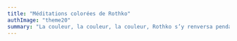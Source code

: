 ```yaml
---
title: "Méditations colorées de Rothko"
authImage: "theme20"
summary: "La couleur, la couleur, la couleur, Rothko s’y renversa pendant toute sa vie, l’a mis à l’honneur comme aucun peintre avant lui."
---
```

